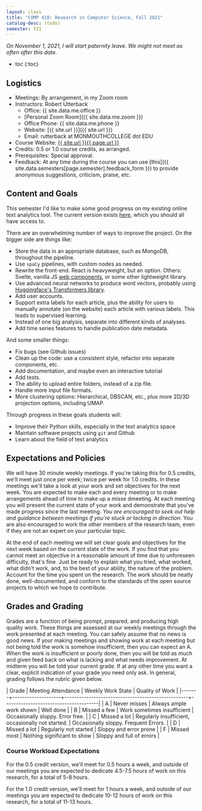 ```yaml
---
layout: class
title: "COMP 410: Research in Computer Science, Fall 2021"
catalog-desc: (todo)
semester: f21
---
```


*On November 1, 2021, I will start paternity leave. We might not meet
as often after this date.*

* toc
{:toc}

## Logistics

* Meetings: By arrangement, in my Zoom room
* Instructors: Robert Utterback
  * Office: {{ site.data.me.office }}
  * [Personal Zoom Room]({{ site.data.me.zoom }})
  * Office Phone: {{ site.data.me.phone }}
  * Website: [{{ site.url }}]({{ site.url }})
  * Email: rutterback at MONMOUTHCOLLEGE dot EDU
* Course Website: <a href="{{ site.url }}{{ page.url }}">{{ site.url }}{{ page.url }}</a>
* Credits: 0.5 or 1.0 course credits, as arranged.
* Prerequisites: Special approval.
* Feedback: At any time during the course you can use
  [this]({{ site.data.semesters[page.semester].feedback_form }}) to provide
  anonymous suggestions, criticism, praise, etc.

## Content and Goals

This semester I'd like to make some good progress on my existing
online text analytics tool. The current version exists
[here](https://github.com/monmouth-college-cs/kieft21-text-dashboard/),
which you should all have access to.

There are an overwhelming number of ways to improve the project. On
the bigger side are things like:

* Store the data in an appropriate database, such as MongoDB, throughout the pipeline.
* Use `spaCy` pipelines, with custom nodes as needed.
* Rewrite the front-end. React is heavyweight, but an option. Others:
  Svelte, vanilla JS [web
  components](https://en.wikipedia.org/wiki/Web_Components), or some
  other lightweight library.
* Use advanced neural networks to produce word vectors, probably using
  [Huggingface's Transformers
  library](https://github.com/huggingface/transformers).
* Add user accounts.
* Support extra labels for each article, plus the ability for users to
  manually annotate (on the website) each article with various
  labels. This leads to supervised learning.
* Instead of one big analysis, separate into different kinds of analyses.
* Add time series features to handle publication date metadata.

And some smaller things:

* Fix bugs (see Github issues)
* Clean up the code: use a consistent style, refactor into separate components, etc.
* Add documentation, and maybe even an interactive tutorial
* Add tests.
* The ability to upload entire folders, instead of a zip file.
* Handle more input file formats.
* More clustering options: Hierarchical, DBSCAN, etc., plus more 2D/3D
  projection options, including UMAP.
  
Through progress in these goals students will:

* Improve their Python skills, especially in the text analytics space
* Maintain software projects using `git` and Github
* Learn about the field of text analytics

## Expectations and Policies

We will have 30 minute weekly meetings. If you're taking this for 0.5
credits, we'll meet just once per week; twice per week for 1.0
credits. In these meetings we'll take a look at your work and set
objectives for the next week. You are expected to make each and every
meeting or to make arrangements ahead of time to make up a misse
dmeeting. At each meeting you will present the current state of your
work and demonstrate that you've made progress since the last
meeting. *You are encouraged to seek out help and guidance between
meetings if you're stuck or lacking in direction*. You are also
encouraged to work the other members of the research team, even if
they are not an expert on your particular topic.

At the end of each meeting we will set clear goals and objectives for
the next week based on the current state of the work. If you find that
you cannot meet an objective in a reasonable amount of time due to
unforeseen difficulty, that's fine. Just be ready to explain what you
tried, what worked, what didn't work, and, to the best of your
ability, the nature of the problem. Account for the time you spent on
the research. The work should be neatly done, well-documented, and
conform to the standards of the open source projects to which we hope
to contribute.

## Grades and Grading

Grades are a function of being prompt, prepared, and producing high
quality work. These things are assessed at our weekly meetings through
the work presented at each meeting. You can safely assume that no news
is good news. If your making meetings and showing work at each meeting
but not being told the work is somehow insufficient, then you can
expect an A. When the work is insufficient or poorly done, then you
will be told as much and given feed back on what is lacking and what
needs improvement. At midterm you will be told your current grade. If
at any other time you want a clear, explicit indication of your grade
you need only ask. In general, grading follows the rubric given below.

| Grade | Meeting Attendance | Weekly Work State                                 | Quality of Work                       |
|-------+--------------------+---------------------------------------------------+---------------------------------------|
| A     | Never misses       | Always ample work shown                           | Well done                             |
| B     | Missed a few       | Work sometimes insufficient                       | Occasionally sloppy. Error free.      |
| C     | Missed a lot       | Regularly insufficient, occasionally not started. | Occasionally sloppy. Frequent Errors. |
| D     | Missed a lot       | Regularly not started                             | Sloppy and error prone                |
| F     | Missed most        | Nothing significant to show                       | Sloppy and full of errors             |

### Course Workload Expectations

For the 0.5 credit version, we'll meet for 0.5 hours a week, and
outside of our meetings you are expected to dedicate 4.5-7.5 hours of
work on this research, for a total of 5-8 hours.

For the 1.0 credit version, we'll meet for 1 hours a week, and
outside of our meetings you are expected to dedicate 10-12 hours of
work on this research, for a total of 11-13 hours.

<!-- Local Variables: -->
<!-- eval: (orgtbl-mode) -->
<!-- End: -->
